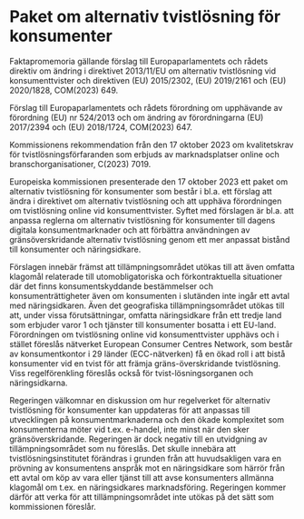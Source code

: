 # Paket om alternativ tvistlösning för konsumenter

Faktapromemoria gällande förslag till Europaparlamentets och rådets direktiv om ändring i direktivet 2013/11/EU om alternativ tvistlösning vid konsumenttvister och direktiven (EU) 2015/2302, (EU) 2019/2161 och (EU) 2020/1828, COM(2023\) 649\.

Förslag till Europaparlamentets och rådets förordning om upphävande av förordning (EU) nr 524/2013 och om ändring av förordningarna (EU) 2017/2394 och (EU) 2018/1724, COM(2023\) 647\.

Kommissionens rekommendation från den 17 oktober 2023 om kvalitetskrav för tvistlösningsförfaranden som erbjuds av marknadsplatser online och branschorganisationer, C(2023\) 7019\.

Europeiska kommissionen presenterade den 17 oktober 2023 ett paket om alternativ tvistlösning för konsumenter som består i bl.a. ett förslag att ändra i direktivet om alternativ tvistlösning och att upphäva förordningen om tvistlösning online vid konsumenttvister. Syftet med förslagen är bl.a. att anpassa reglerna om alternativ tvistlösning för konsumenter till dagens digitala konsumentmarknader och att förbättra användningen av gränsöverskridande alternativ tvistlösning genom ett mer anpassat bistånd till konsumenter och näringsidkare.

Förslagen innebär främst att tillämpningsområdet utökas till att även omfatta klagomål relaterade till utomobligatoriska och förkontraktuella situationer där det finns konsumentskyddande bestämmelser och konsumenträttigheter även om konsumenten i slutänden inte ingår ett avtal med näringsidkaren. Även det geografiska tillämpningsområdet utökas till att, under vissa förutsättningar, omfatta näringsidkare från ett tredje land som erbjuder varor 1 och tjänster till konsumenter bosatta i ett EU\-land. Förordningen om tvistlösning online vid konsumenttvister upphävs och i stället föreslås nätverket European Consumer Centres Network, som består av konsumentkontor i 29 länder (ECC\-nätverken) få en ökad roll i att bistå konsumenter vid en tvist för att främja gräns\-överskridande tvistlösning. Viss regelförenkling föreslås också för tvist\-lösningsorganen och näringsidkarna.

Regeringen välkomnar en diskussion om hur regelverket för alternativ tvistlösning för konsumenter kan uppdateras för att anpassas till utvecklingen på konsumentmarknaderna och den ökade komplexitet som konsumenterna möter vid t.ex. e\-handel, inte minst när den sker gränsöverskridande. Regeringen är dock negativ till en utvidgning av tillämpningsområdet som nu föreslås. Det skulle innebära att tvistlösningsinstitutet förändras i grunden från att huvudsakligen vara en prövning av konsumentens anspråk mot en näringsidkare som härrör från ett avtal om köp av vara eller tjänst till att avse konsumenters allmänna klagomål om t.ex. en näringsidkares marknadsföring. Regeringen kommer därför att verka för att tillämpningsområdet inte utökas på det sätt som kommissionen föreslår.
